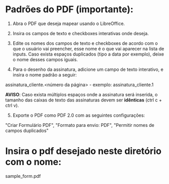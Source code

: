# Padrões do PDF (importante):

1. Abra o PDF que deseja mapear usando o LibreOffice.

2. Insira os campos de texto e checkboxes interativas onde deseja.

3. Edite os nomes dos campos de texto e checkboxes de acordo com o que o usuário vai preencher, esse nome é o que vai aparecer na lista de inputs. Caso exista espaços duplicados (tipo a data por exemplo), deixe o nome desses campos iguais.

4. Para o desenho da assinatura, adicione um campo de texto interativo, e insira o nome padrão a seguir:

assinatura_cliente.<número da página> - exemplo: assinatura_cliente.1

**AVISO**: Caso exista múltiplos espaços onde a assinatura será inserida, o tamanho das caixas de texto das assinaturas devem ser **idênticas** (ctrl c + ctrl v).

5. Exporte o PDF como PDF 2.0 com as seguintes configurações:

"Criar Formulário PDF", "Formato para envio: PDF", "Permitir nomes de campos duplicados"

# Insira o pdf desejado neste diretório com o nome:

sample_form.pdf
